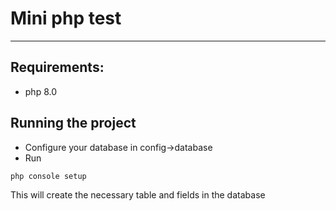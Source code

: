 # Mini php test

------------------------------------

## Requirements:
- php 8.0

## Running the project
- Configure your database in config->database
- Run
```bash
php console setup
```
This will create the necessary table and fields in the database